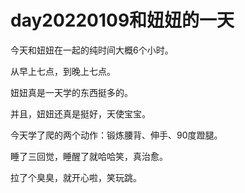 # day20220109和妞妞的一天

今天和妞妞在一起的纯时间大概6个小时。

从早上七点，到晚上七点。

妞妞真是一天学的东西挺多的。

并且，妞妞还真是挺好，天使宝宝。

今天学了爬的两个动作：锻炼腰背、伸手、90度蹬腿。

睡了三回觉，睡醒了就哈哈笑，真治愈。

拉了个臭臭，就开心啦，笑玩跳。





